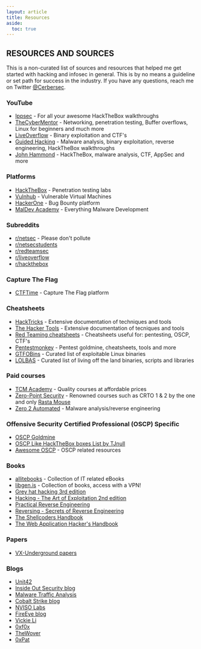 ```yaml
---
layout: article
title: Resources
aside:
  toc: true
---
```


## RESOURCES AND SOURCES
This is a non-curated list of sources and resources that helped me get started with hacking and infosec in general. This is by no means a guideline or set path for success in the industry. If you have any questions, reach me on Twitter [@Cerbersec](https://twitter.com/cerbersec).

### YouTube
* [Ippsec](https://www.youtube.com/channel/UCa6eh7gCkpPo5XXUDfygQQA) - For all your awesome HackTheBox walkthroughs
* [TheCyberMentor](https://www.youtube.com/channel/UC0ArlFuFYMpEewyRBzdLHiw) - Networking, penetration testing, Buffer overflows, Linux for beginners and much more
* [LiveOverflow](https://www.youtube.com/channel/UClcE-kVhqyiHCcjYwcpfj9w) - Binary exploitation and CTF's
* [Guided Hacking](https://www.youtube.com/channel/UCCMi6F5Ac3kQDfffWXQGZDw) - Malware analysis, binary exploitation, reverse engineering, HackTheBox walkthroughs
* [John Hammond](https://www.youtube.com/@_JohnHammond) - HackTheBox, malware analysis, CTF, AppSec and more

### Platforms
* [HackTheBox](https://www.hackthebox.eu/) - Penetration testing labs
* [Vulnhub](https://www.vulnhub.com/) - Vulnerable Virtual Machines
* [HackerOne](https://www.hackerone.com/) - Bug Bounty platform
* [MalDev Academy](https://maldevacademy.com/) - Everything Malware Development

### Subreddits
* [r/netsec](https://www.reddit.com/r/netsec/) - Please don't pollute
* [r/netsecstudents](https://www.reddit.com/r/netsecstudents/)
* [r/redteamsec](https://www.reddit.com/r/redteamsec/)
* [r/liveoverflow](https://www.reddit.com/r/LiveOverflow/)
* [r/hackthebox](https://www.reddit.com/r/hackthebox/)

### Capture The Flag
* [CTFTime](https://ctftime.org/) - Capture The Flag platform

### Cheatsheets
* [HackTricks](https://book.hacktricks.xyz/) - Extensive documentation of techniques and tools
* [The Hacker Tools](https://tools.thehacker.recipes/) - Extensive documentation of tecniques and tools
* [Red Teaming cheatsheets](https://ired.team/offensive-security-experiments/offensive-security-cheetsheets) - Cheatsheets useful for: pentesting, OSCP, CTF's
* [Pentestmonkey](http://pentestmonkey.net/) - Pentest goldmine, cheatsheets, tools and more
* [GTFOBins](https://gtfobins.github.io/) - Curated list of exploitable Linux binaries
* [LOLBAS](https://lolbas-project.github.io/#dll) - Curated list of living off the land binaries, scripts and libraries

### Paid courses
* [TCM Academy](https://academy.tcm-sec.com/) - Quality courses at affordable prices
* [Zero-Point Security](https://training.zeropointsecurity.co.uk/collections) - Renowned courses such as CRTO 1 & 2 by the one and only [Rasta Mouse](https://twitter.com/_RastaMouse)
* [Zero 2 Automated](https://courses.zero2auto.com/) - Malware analysis/reverse engineering

### Offensive Security Certified Professional (OSCP) Specific
* [OSCP Goldmine](http://0xc0ffee.io/blog/OSCP-Goldmine)
* [OSCP Like HackTheBox boxes List by TJnull](https://docs.google.com/spreadsheets/u/1/d/1dwSMIAPIam0PuRBkCiDI88pU3yzrqqHkDtBngUHNCw8/htmlview#)
* [Awesome OSCP](https://github.com/0x4D31/awesome-oscp) - OSCP related resources

### Books
* [allitebooks](http://www.allitebooks.org/security/) - Collection of IT related eBooks
* [libgen.is](https://libgen.is/) - Collection of books, access with a VPN!
* [Grey hat hacking 3rd edition](https://www.amazon.com/Gray-Hacking-Ethical-Hackers-Handbook/dp/0071742557)
* [Hacking - The Art of Exploitation 2nd edition](https://www.amazon.com/Hacking-Art-Exploitation-Jon-Erickson/dp/1593271441)
* [Practical Reverse Engineering](https://www.amazon.com/Practical-Reverse-Engineering-Reversing-Obfuscation/dp/1118787315)
* [Reversing - Secrets of Reverse Engineering](https://www.amazon.com/Reversing-Secrets-Engineering-Eldad-Eilam/dp/0764574817/)
* [The Shellcoders Handbook](https://www.amazon.com/Shellcoders-Handbook-Discovering-Exploiting-Security/dp/047008023X/)
* [The Web Application Hacker's Handbook](https://www.amazon.com/Web-Application-Hackers-Handbook-Exploiting/dp/1118026470)

### Papers
* [VX-Underground papers](https://vx-underground.org/papers.html)

### Blogs
* [Unit42](https://unit42.paloaltonetworks.com/)
* [Inside Out Security blog](https://www.varonis.com/blog/category/cybersecurity_news/threat-research/)
* [Malware Traffic Analysis](https://www.malware-traffic-analysis.net/)
* [Cobalt Strike blog](https://blog.cobaltstrike.com)
* [NVISO Labs](https://blog.nviso.eu/)
* [FireEye blog](https://www.fireeye.com/blog.html)
* [Vickie Li](https://vickieli.dev/)
* [0xf0x](https://neil-fox.github.io/)
* [TheWover](https://thewover.github.io/)
* [0xPat](https://0xpat.github.io/)